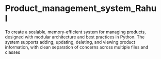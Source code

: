 # Product_management_system_Rahul
To create a scalable, memory-efficient system for managing products, designed with modular architecture and best practices in Python. The system supports adding, updating, deleting, and viewing product information, with clean separation of concerns across multiple files and classes
